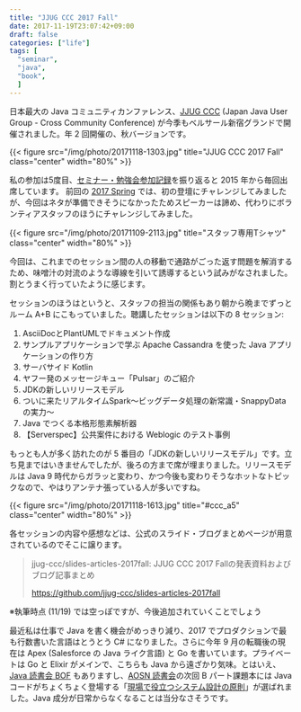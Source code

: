 ```yaml
---
title: "JJUG CCC 2017 Fall"
date: 2017-11-19T23:07:42+09:00
draft: false
categories: ["life"]
tags: [
  "seminar",
  "java",
  "book",
  ]
---
```


日本最大の Java コミュニティカンファレンス、[JJUG CCC](http://www.java-users.jp/ccc2017fall/) (Japan Java User Group - Cross Community Conference) が今季もベルサール新宿グランドで開催されました。年 2 回開催の、秋バージョンです。

{{< figure src="/img/photo/20171118-1303.jpg" title="JJUG CCC 2017 Fall" class="center" width="80%" >}}

私の参加は5度目、[セミナー・勉強会参加記録](/seminars)を振り返ると 2015 年から毎回出席しています。
前回の [2017 Spring](http://www.java-users.jp/ccc2017spring/) では、初の登壇にチャレンジしてみましたが、今回はネタが準備できそうになかったためスピーカーは諦め、代わりにボランティアスタッフのほうにチャレンジしてみました。

{{< figure src="/img/photo/20171109-2113.jpg" title="スタッフ専用Tシャツ" class="center" width="80%" >}}

今回は、これまでのセッション間の人の移動で通路がごった返す問題を解消するため、味噌汁の対流のような導線を引いて誘導するという試みがなされました。割とうまく行っていたように感じます。

セッションのほうはというと、スタッフの担当の関係もあり朝から晩までずっとルーム A+B にこもっていました。聴講したセッションは以下の 8 セッション:

1. AsciiDocとPlantUMLでドキュメント作成
2. サンプルアプリケーションで学ぶ Apache Cassandra を使った Java アプリケーションの作り方
3. サーバサイド Kotlin
4. ヤフー発のメッセージキュー「Pulsar」のご紹介
5. JDKの新しいリリースモデル
6. ついに来たリアルタイムSpark〜ビッグデータ処理の新常識・SnappyDataの実力〜
7. Java でつくる本格形態素解析器
8. 【Serverspec】公共案件における Weblogic のテスト事例

もっとも人が多く訪れたのが 5 番目の「JDKの新しいリリースモデル」です。立ち見まではいきませんでしたが、後ろの方まで席が埋まりました。リリースモデルは Java 9 時代からガラッと変わり、かつ今後も変わりそうなホットなトピックなので、やはりアンテナ張っている人が多いですね。

{{< figure src="/img/photo/20171118-1613.jpg" title="#ccc_a5" class="center" width="80%" >}}

各セッションの内容や感想などは、公式のスライド・ブログまとめページが用意されているのでそこに譲ります。

> jjug-ccc/slides-articles-2017fall: JJUG CCC 2017 Fallの発表資料およびブログ記事まとめ
> 
> https://github.com/jjug-ccc/slides-articles-2017fall

※執筆時点 (11/19) では空っぽですが、今後追加されていくことでしょう

最近私は仕事で Java を書く機会がめっきり減り、2017 でプロダクションで最も行数書いた言語はとうとう C# になりました。さらに今年 9 月の転職後の現在は Apex (Salesforce の Java ライク言語) と Go を書いています。プライベートは Go と Elixir がメインで、こちらも Java から遠ざかり気味。とはいえ、[Java 読書会 BOF](http://www.javareading.com/bof/) もありますし、[AOSN 読書会](https://aosn.github.io/)の次回 B パート課題本には Java コードがちょくちょく登場する「[現場で役立つシステム設計の原則](http://amzn.to/2zQSr8F)」が選ばれました。Java 成分が日常からなくなることは当分なさそうです。

